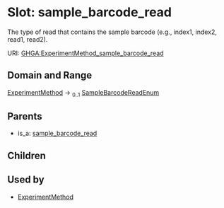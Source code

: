 
# Slot: sample_barcode_read


The type of read that contains the sample barcode (e.g., index1, index2, read1, read2).

URI: [GHGA:ExperimentMethod_sample_barcode_read](https://w3id.org/GHGA/ExperimentMethod_sample_barcode_read)


## Domain and Range

[ExperimentMethod](ExperimentMethod.md) &#8594;  <sub>0..1</sub> [SampleBarcodeReadEnum](SampleBarcodeReadEnum.md)

## Parents

 *  is_a: [sample_barcode_read](sample_barcode_read.md)

## Children


## Used by

 * [ExperimentMethod](ExperimentMethod.md)
